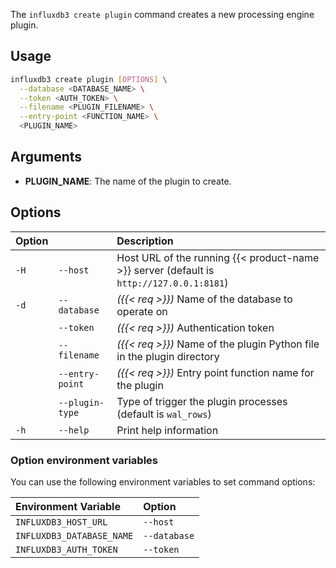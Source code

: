 
The `influxdb3 create plugin` command creates a new processing engine plugin.

## Usage

<!--pytest.mark.skip-->

```bash
influxdb3 create plugin [OPTIONS] \
  --database <DATABASE_NAME> \
  --token <AUTH_TOKEN> \
  --filename <PLUGIN_FILENAME> \
  --entry-point <FUNCTION_NAME> \
  <PLUGIN_NAME>
```

## Arguments

- **PLUGIN_NAME**: The name of the plugin to create.

## Options

| Option |                 | Description                                                                              |
| :----- | :-------------- | :--------------------------------------------------------------------------------------- |
| `-H`   | `--host`        | Host URL of the running {{< product-name >}} server (default is `http://127.0.0.1:8181`) |
| `-d`   | `--database`    | _({{< req >}})_ Name of the database to operate on                                       |
|        | `--token`       | _({{< req >}})_ Authentication token                                                     |
|        | `--filename`    | _({{< req >}})_ Name of the plugin Python file in the plugin directory                   |
|        | `--entry-point` | _({{< req >}})_ Entry point function name for the plugin                                 |
|        | `--plugin-type` | Type of trigger the plugin processes (default is `wal_rows`)                             |
| `-h`   | `--help`        | Print help information                                                                   |

### Option environment variables

You can use the following environment variables to set command options:

| Environment Variable      | Option       |
| :------------------------ | :----------- |
| `INFLUXDB3_HOST_URL`      | `--host`     |
| `INFLUXDB3_DATABASE_NAME` | `--database` |
| `INFLUXDB3_AUTH_TOKEN`    | `--token`    |

<!-- TODO: GET EXAMPLES -->
